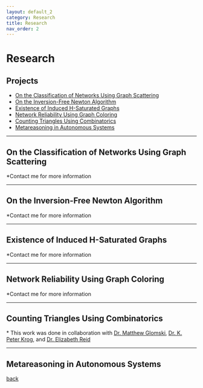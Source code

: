 ```yaml
---
layout: default_2
category: Research
title: Research
nav_order: 2
---
```


# Research
## Projects
- [On the Classification of Networks Using Graph Scattering](another-page-4-Research#Graph_Scattering)
- [On the Inversion-Free Newton Algorithm](another-page-4-Research#Newton)
- [Existence of Induced H-Saturated Graphs](another-page-4-Research#Saturation)
- [Network Reliability Using Graph Coloring](another-page-4-Research#Network_Reliability)
- [Counting Triangles Using Combinatorics](another-page-4-Research#Triangles)
- [Metareasoning in Autonomous Systems](another-page-4-Research#Metareasoning)

---
<a name="Graph_Scattering"></a>

## On the Classification of Networks Using Graph Scattering
*Contact me for more information

---
<a name="Newton"></a>

## On the Inversion-Free Newton Algorithm
*Contact me for more information

---
<a name="Saturation"></a>

## Existence of Induced H-Saturated Graphs
*Contact me for more information

---
<a name="Network_Reliability"></a>

## Network Reliability Using Graph Coloring
*Contact me for more information

---
<a name="Triangles"></a>

## Counting Triangles Using Combinatorics
<!-- Given $$n$$ lines within an arrangement $$\mathcal{A}$$ projected on $$\mathbb{R}^2$$, how many triangles are formed as a result? For example, how many triangles, $$\Delta$$, exist within the following arrangement?:

<p align="center">
<img src="assets\img\triangles1.jpg" alt="drawing" width="300"/>
</p>

Observe that the following two conditions hold in $$\mathcal{A}$$:

1. There exist no intersection point with more than two lines
2. and there exist no pairwise set of parallel lines

In <a href="https://www.nytimes.com/2019/08/21/science/math-equation-triangles-pemdas.html?unlocked_article_code=AAAAAAAAAAAAAAAACEIPuomT1JKd6J17Vw1cRCfTTMQmqxCdw_PIxftm3iava3DFDmwbiP8eAoWG8EqKYKN_Z54-ximSWN5GNvozXv17yOBbMlcoUwStrpKf3pQZJiF_4aSCYlQL5bOfF7Yp7W2tKWCjNOZ0wLD44kLaOzbrXKHAgnZyJhJi8pRgaQmv3nQXkavGR7Z-2td82_cjFYk6EWlbHFSCufLjDxx1PtuUPFqLukRtBbYvCXyElsWc6rkAbAxUFVnNKXt46m8749lZU8gFaOe9d1VzPZqj3shCTzBgP4yrBJYuRoTLlLUMsbLFqBCEysTe1OyTEozl8_G1Db-lHaE7BIVZ&smid=em-share">this New York Times article</a>, Po Shen Loh, the national coach of the IMO team, found the following solution for such an arrangement $$\mathcal{A}$$ under the aforementioned conditions

$$\Delta = C(n,3) = {n \choose 3}.$$

This gives us $$\Delta = C(6,3) = 20 $$ for our first figure.

In our paper, we found the following solution, counting the number of triangles with **no** assumptions

$$\Delta = C(n,3) - \sum_{i=3}^nk_iC(i,3) - \left(\sum_{i\neq j}C(|P_i\cup P_j|,3) - (t-2)\sum_{i=1}^tC(|P_i|,3)\right)$$

where we define $$k_i$$ as the number of intersetion points with $$i$$ intersecting lines. Additionally, we partition the set of lines in the arrangement $$\mathcal{A}$$ into sets $$P_1$$, $$P_2$$, . . . , $$P_t$$, where lines $$\ell$$ and $$\ell'$$ are both in the same partition set $$P_i$$ if and only if $$\ell$$ and $$\ell'$$ are parallel.

This means we can find $$\Delta$$ if we know the following information about $$\mathcal{A}$$:
  1. the total number of lines $$n$$
  2. all $$k_i$$'s s.t. $$i > 2$$
  3. all partition sets (more specifically their cardinality)

This allows us to find $$\Delta$$ for an arbitrary arrangement such as the following with $$\Delta = 45$$

<p align="center">
<img src="assets\img\Figure7.jpg" alt="drawing" width="300"/>
</p> -->

\* This work was done in collaboration with <a href="https://www.marist.edu/computer-science-math/faculty/matthew-glomski">Dr. Matthew Glomski</a>, <a href="https://www.marist.edu/computer-science-math/faculty/peter-krog">Dr. K. Peter Krog</a>, and <a href="https://www.marist.edu/computer-science-math/faculty/elizabeth-reid">Dr. Elizabeth Reid</a>

---
<a name="Metareasoning"></a>

## Metareasoning in Autonomous Systems


[back](./)

